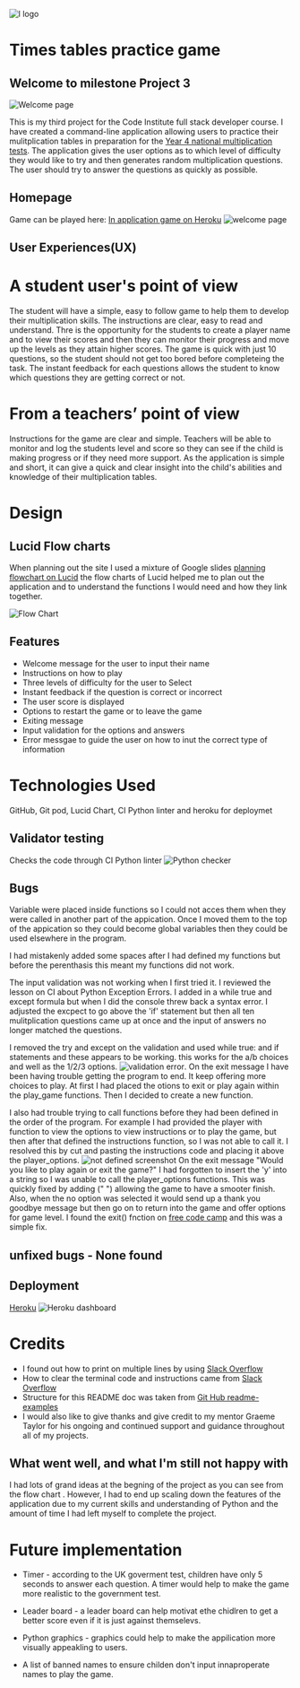 ![I logo](https://codeinstitute.s3.amazonaws.com/fullstack/ci_logo_small.png)

# Times tables practice game
## Welcome to milestone Project 3

![Welcome page](images/am-i-responsive.png)

This is my third project for the Code Institute full stack developer course. I have created a command-line application allowing users to practice their mulitplication tables in preparation for the [Year 4 national multiplication tests](https://www.gov.uk/government/collections/multiplication-tables-check). The application gives the user options as to which level of difficulty they would like to try and then generates random multiplication questions. The user should try to answer the questions as quickly as possible. 
 
## Homepage
Game can be played here:
[In application game on Heroku](https://times-tables-game-ce579d4de65e.herokuapp.com/)
![welcome page](images/welcome.png)
## User Experiences(UX)

# A student user's point of view
The student will have a simple, easy to follow game to help them to develop their multiplication skills. The instructions are clear, easy to read and understand. 
Thre is the opportunity for the students to create a player name and to view their scores and then they can monitor their progress and move up the levels as they attain higher scores. The game is quick with just 10 questions, so the student should not get too bored before completeing the task. The instant feedback for each questions allows the student to know which questions they are getting correct or not. 
# From a teachers’ point of view
Instructions for the game are clear and simple. Teachers will be able to monitor and log the students level and score so they can see if the child is making progress or if they need more support. As the application is simple and short, it can give a quick and clear insight into the child's abilities and knowledge of their multiplication tables. 



# Design

## Lucid Flow charts
When planning out the site I used a mixture of Google slides [planning flowchart on Lucid](https://lucid.app/lucidchart/d10182aa-ba39-42a5-b35a-7cccb7152c44/edit?invitationId=inv_387de66f-fc68-4733-9822-e6e0b774ea69) the flow charts of Lucid helped me to plan out the application and to understand the functions I would need and how they link together. 

![Flow Chart](images/flowchart.png)

## Features
* Welcome message for the user to input their name
* Instructions on how to play
* Three levels of difficulty for the user to Select
* Instant feedback if the question is correct or incorrect
* The user score is displayed
* Options to restart the game or to leave the game
* Exiting message 
* Input validation for the options and answers
* Error messgae to guide the user on how to inut the correct type of information


# Technologies Used
GitHub, Git pod, Lucid Chart, CI Python linter and heroku for deploymet 


## Validator testing
Checks the code through CI Python linter
![Python checker](images/ci-python-linter.png)

## Bugs
Variable were placed inside functions so I could not acces them when they were called in another part of the appication. Once I moved them to the top of the appication so they could become global variables then they could be used elsewhere in the program. 

I had mistakenly added some spaces after I had defined my functions but before the perenthasis this meant my functions did not work. 

The input validation was not working when I first tried it.
I reviewed the lesson on CI about Python Exception Errors. I added in a while true and except formula but when I did the console threw back a syntax error. I adjusted the excpect to go above the 'if' statement but then all ten mulitplication questions came up at once and the input of answers no longer matched the questions. 

I removed the try and except on the validation and used while true: and if statements and these appears to be working. this works for the a/b choices and well as the 1/2/3 options. 
![validation error](images/validationbug.png). 
On the exit message I have been having trouble getting the program to end. It keep offering more choices to play. At first I had placed the otions to exit or play again within the play_game functions. Then I decided to create a new function.  

I also had trouble trying to call functions before they had been defined in the order of the program. For example I had provided the player with function to view the options to view instructions or to play the game, but then after that defined the instructions function, so I was not able to call it. I resolved this by cut and pasting the instructions code and placing it above the player_options. 
![not defined screenshot](images/notdefined.png)
On the exit message "Would you like to play again or exit the game?" I had forgotten to insert the 'y' into a string so I was unable to call the player_options functions. This was quickly fixed by adding (" ") allowing the game to have a smooter finish. Also, when the no option was selected it would send up a thank you goodbye message but then go on to return into the game and offer options for game level. I found the exit() fnction on [free code camp](https://www.freecodecamp.org/news/python-end-program-how-to-exit-a-python-program-in-terminal/#:~:text=Alternatively%2C%20you%20can%20use%20the,and%20Ctrl%20%2B%20D%20in%20macOS.) and this was a simple fix. 

## unfixed bugs - None found

## Deployment
[Heroku](https://times-tables-game-ce579d4de65e.herokuapp.com/~)
![Heroku dashboard](images/Heroku-deployment.png)

# Credits
* I found out how to print on multiple lines by using [Slack Overflow](https://stackoverflow.com/questions/34980251/how-to-print-multiple-lines-of-text-with-python)
* How to clear the terminal code and instructions came from [Slack Overflow](https://stackoverflow.com/questions/2084508/clear-the-terminal-in-python)
* Structure for this README doc was taken from [Git Hub readme-examples](https://github.com/kera-cudmore/readme-examples/blob/main/milestone1-readme.md#user-experience-ux)
* I  would also like to give thanks and give credit to my mentor Graeme Taylor for his ongoing and continued support and guidance throughout all of my projects. 

## What went well, and what I'm still not happy with
I had lots of grand ideas at the begning of the project as you can see from the flow chart . However, I had to end up scaling down the features of the application due to my current skills and understanding of Python and the amount of time I had left myself to complete the project. 

# Future implementation
* Timer - according to the UK goverment test, children have only 5 seconds to answer each question. A timer would help to make the game more realistic to the  government test. 

* Leader board - a leader board can help motivat ethe chidlren to get a better score even if it is just against themselevs. 
 
* Python graphics - graphics could help to make the appilication more visually appeakling to users.

* A list of banned names to ensure childen don't input innaproperate names to play the game.




